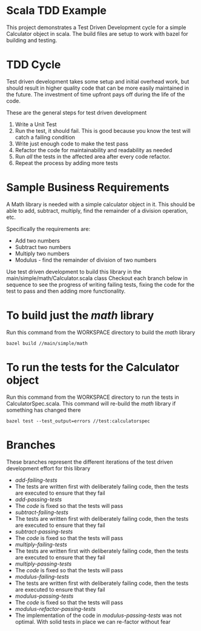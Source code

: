 # Scala TDD Example
This project demonstrates a Test Driven Development cycle for a simple Calculator object in scala. The build files are setup to work with bazel for building and testing.

# TDD Cycle

Test driven development takes some setup and initial overhead work, but should result in higher quality code that can be more easily maintained in the future. The investment of time upfront pays off during the life of the code.

These are the general steps for test driven development

1. Write a Unit Test
1. Run the test, it should fail. This is good because you know the test will catch a failing condition
1. Write just enough code to make the test pass
1. Refactor the code for maintainability and readability as needed
1. Run _all_ the tests in the affected area after every code refactor. 
1. Repeat the process by adding more tests

# Sample Business Requirements

A Math library is needed with a simple calculator object in it. This should be able to add, subtract, multiply, find the remainder of a division operation, etc.

Specifically the requirements are:
- Add two numbers
- Subtract two numbers
- Multiply two numbers
- Modulus - find the remainder of division of two numbers

Use test driven development to build this library in the main/simple/math/Calculator.scala class
Checkout each branch below in sequence to see the progress of writing failing tests, fixing the code for the test to pass and then adding more functionality. 

# To build just the _math_ library

Run this command from the WORKSPACE directory to build the _math_ library
```
bazel build //main/simple/math
```

# To run the tests for the Calculator object
Run this command from the WORKSPACE directory to run the tests in CalculatorSpec.scala. This command will re-build the _math_ library if something has changed there

```
bazel test --test_output=errors //test:calculatorspec
```


# Branches
These branches represent the different iterations of the test driven development effort for this library

- _add-failing-tests_
 - The tests are written first with deliberately failing code, then the tests are executed to ensure that they fail
- _add-passing-tests_
 - The _code_ is fixed so that the tests will pass
- _subtract-failing-tests_
 - The tests are written first with deliberately failing code, then the tests are executed to ensure that they fail
- _subtract-passing-tests_
 - The _code_ is fixed so that the tests will pass
- _multiply-failing-tests_
 - The tests are written first with deliberately failing code, then the tests are executed to ensure that they fail
- _multiply-passing-tests_
 - The _code_ is fixed so that the tests will pass
- _modulus-failing-tests_
 - The tests are written first with deliberately failing code, then the tests are executed to ensure that they fail
- _modulus-passing-tests_
 - The _code_ is fixed so that the tests will pass
- _modulus-refactor-passing-tests_
 - The implementation of the code in _modulus-passing-tests_ was not optimal. With solid tests in place we can re-factor without fear

